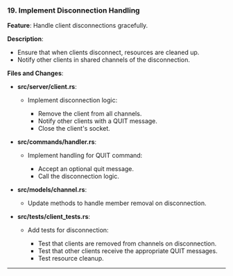 ### **19. Implement Disconnection Handling**

**Feature**: Handle client disconnections gracefully.

**Description**:

- Ensure that when clients disconnect, resources are cleaned up.
- Notify other clients in shared channels of the disconnection.

**Files and Changes**:

- **src/server/client.rs**:

  - Implement disconnection logic:

    - Remove the client from all channels.
    - Notify other clients with a QUIT message.
    - Close the client's socket.

- **src/commands/handler.rs**:

  - Implement handling for QUIT command:

    - Accept an optional quit message.
    - Call the disconnection logic.

- **src/models/channel.rs**:

  - Update methods to handle member removal on disconnection.

- **src/tests/client_tests.rs**:

  - Add tests for disconnection:

    - Test that clients are removed from channels on disconnection.
    - Test that other clients receive the appropriate QUIT messages.
    - Test resource cleanup.

---